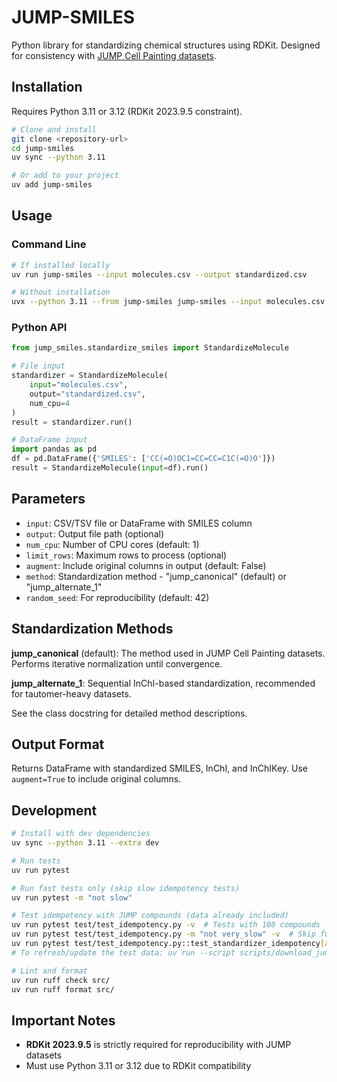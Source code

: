 # JUMP-SMILES

Python library for standardizing chemical structures using RDKit. Designed for consistency with [JUMP Cell Painting datasets](https://github.com/jump-cellpainting/datasets).

## Installation

Requires Python 3.11 or 3.12 (RDKit 2023.9.5 constraint).

```bash
# Clone and install
git clone <repository-url>
cd jump-smiles
uv sync --python 3.11

# Or add to your project
uv add jump-smiles
```

## Usage

### Command Line

```bash
# If installed locally
uv run jump-smiles --input molecules.csv --output standardized.csv

# Without installation
uvx --python 3.11 --from jump-smiles jump-smiles --input molecules.csv --output standardized.csv
```

### Python API

```python
from jump_smiles.standardize_smiles import StandardizeMolecule

# File input
standardizer = StandardizeMolecule(
    input="molecules.csv",
    output="standardized.csv",
    num_cpu=4
)
result = standardizer.run()

# DataFrame input
import pandas as pd
df = pd.DataFrame({'SMILES': ['CC(=O)OC1=CC=CC=C1C(=O)O']})
result = StandardizeMolecule(input=df).run()
```

## Parameters

- `input`: CSV/TSV file or DataFrame with SMILES column
- `output`: Output file path (optional)
- `num_cpu`: Number of CPU cores (default: 1)
- `limit_rows`: Maximum rows to process (optional)
- `augment`: Include original columns in output (default: False)
- `method`: Standardization method - "jump_canonical" (default) or "jump_alternate_1"
- `random_seed`: For reproducibility (default: 42)

## Standardization Methods

**jump_canonical** (default): The method used in JUMP Cell Painting datasets. Performs iterative normalization until convergence.

**jump_alternate_1**: Sequential InChI-based standardization, recommended for tautomer-heavy datasets.

See the class docstring for detailed method descriptions.

## Output Format

Returns DataFrame with standardized SMILES, InChI, and InChIKey. Use `augment=True` to include original columns.

## Development

```bash
# Install with dev dependencies
uv sync --python 3.11 --extra dev

# Run tests
uv run pytest

# Run fast tests only (skip slow idempotency tests)
uv run pytest -m "not slow"

# Test idempotency with JUMP compounds (data already included)
uv run pytest test/test_idempotency.py -v  # Tests with 100 compounds
uv run pytest test/test_idempotency.py -m "not very_slow" -v  # Skip full dataset test
uv run pytest test/test_idempotency.py::test_standardizer_idempotency[all-jump_canonical] -v  # Test full dataset (~115k compounds, very slow)
# To refresh/update the test data: uv run --script scripts/download_jump_compounds.py

# Lint and format
uv run ruff check src/
uv run ruff format src/
```

## Important Notes

- **RDKit 2023.9.5** is strictly required for reproducibility with JUMP datasets
- Must use Python 3.11 or 3.12 due to RDKit compatibility